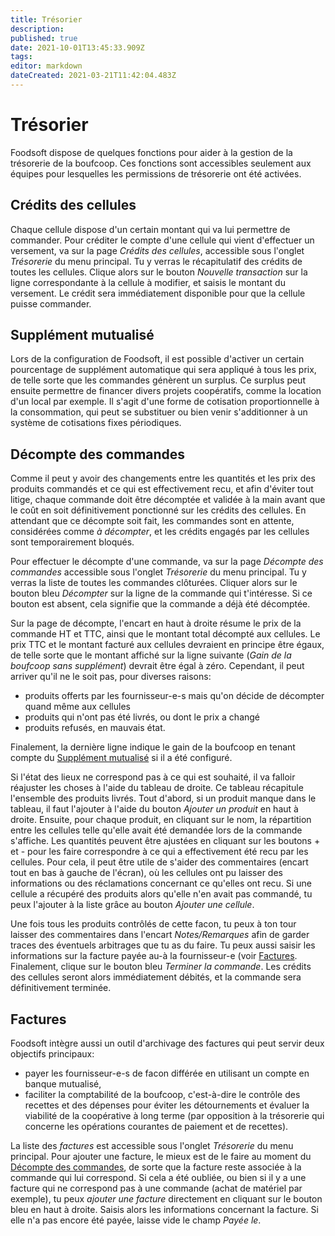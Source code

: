```yaml
---
title: Trésorier
description: 
published: true
date: 2021-10-01T13:45:33.909Z
tags: 
editor: markdown
dateCreated: 2021-03-21T11:42:04.483Z
---
```


# Trésorier
Foodsoft dispose de quelques fonctions pour aider à la gestion de la trésorerie de la boufcoop. Ces fonctions sont accessibles seulement aux équipes pour lesquelles les permissions de trésorerie ont été activées.

## Crédits des cellules
Chaque cellule dispose d'un certain montant qui va lui permettre de commander. Pour créditer le compte d'une cellule qui vient d'effectuer un versement, va sur la page *Crédits des cellules*, accessible sous l'onglet *Trésorerie* du menu principal. Tu y verras le récapitulatif des crédits de toutes les cellules. Clique alors sur le bouton *Nouvelle transaction* sur la ligne correspondante à la cellule à modifier, et saisis le montant du versement. Le crédit sera immédiatement disponible pour que la cellule puisse commander.

## Supplément mutualisé
Lors de la configuration de Foodsoft, il est possible d'activer un certain pourcentage de supplément automatique qui sera appliqué à tous les prix, de telle sorte que les commandes génèrent un surplus. Ce surplus peut ensuite permettre de financer divers projets coopératifs, comme la location d'un local par exemple. Il s'agit d'une forme de cotisation proportionnelle à la consommation, qui peut se substituer ou bien venir s'additionner à un système de cotisations fixes périodiques.

## Décompte des commandes
Comme il peut y avoir des changements entre les quantités et les prix des produits commandés et ce qui est effectivement recu, et afin d'éviter tout litige, chaque commande doit être décomptée et validée à la main avant que le coût en soit définitivement ponctionné sur les crédits des cellules. En attendant que ce décompte soit fait, les commandes sont en attente, considérées comme *à décompter*, et les crédits engagés par les cellules sont temporairement bloqués.

Pour effectuer le décompte d'une commande, va sur la page *Décompte des commandes* accessible sous l'onglet *Trésorerie* du menu principal. Tu y verras la liste de toutes les commandes clôturées. Cliquer alors sur le bouton bleu *Décompter* sur la ligne de la commande qui t'intéresse. Si ce bouton est absent, cela signifie que la commande a déjà été décomptée.

Sur la page de décompte, l'encart en haut à droite résume le prix de la commande HT et TTC, ainsi que le montant total décompté aux cellules. Le prix TTC et le montant facturé aux cellules devraient en principe être égaux, de telle sorte que le montant affiché sur la ligne suivante (*Gain de la boufcoop sans supplément*) devrait être égal à zéro. Cependant, il peut arriver qu'il ne le soit pas, pour diverses raisons:

- produits offerts par les fournisseur-e-s mais qu'on décide de décompter quand même aux cellules
- produits qui n'ont pas été livrés, ou dont le prix a changé
- produits refusés, en mauvais état.

Finalement, la dernière ligne indique le gain de la boufcoop en tenant compte du [Supplément mutualisé](#supplement) si il a été configuré.

Si l'état des lieux ne correspond pas à ce qui est souhaité, il va falloir réajuster les choses à l'aide du tableau de droite. Ce tableau récapitule l'ensemble des produits livrés. Tout d'abord, si un produit manque dans le tableau, il faut l'ajouter à l'aide du bouton *Ajouter un produit* en haut à droite. Ensuite, pour chaque produit, en cliquant sur le nom, la répartition entre les cellules telle qu'elle avait été demandée lors de la commande s'affiche. Les quantités peuvent être ajustées en cliquant sur les boutons + et - pour les faire correspondre à ce qui a effectivement été recu par les cellules. Pour cela, il peut être utile de s'aider des commentaires (encart tout en bas à gauche de l'écran), où les cellules ont pu laisser des informations ou des réclamations concernant ce qu'elles ont recu. Si une cellule a récupéré des produits alors qu'elle n'en avait pas commandé, tu peux l'ajouter à la liste grâce au bouton *Ajouter une cellule*.

Une fois tous les produits contrôlés de cette facon, tu peux à ton tour laisser des commentaires dans l'encart *Notes/Remarques* afin de garder traces des éventuels arbitrages que tu as du faire. Tu peux aussi saisir les informations sur la facture payée au-à la fournisseur-e (voir [Factures](#factures). Finalement, clique sur le bouton bleu *Terminer la commande*. Les crédits des cellules seront alors immédiatement débités, et la commande sera définitivement terminée.

## Factures
Foodsoft intègre aussi un outil d'archivage des factures qui peut servir deux objectifs principaux:

- payer les fournisseur-e-s de facon différée en utilisant un compte en banque mutualisé,
- faciliter la comptabilité de la boufcoop, c'est-à-dire le contrôle des recettes et des dépenses pour éviter les détournements et évaluer la viabilité de la coopérative à long terme (par opposition à la trésorerie qui concerne les opérations courantes de paiement et de recettes).

La liste des *factures* est accessible sous l'onglet *Trésorerie* du menu principal. Pour ajouter une facture, le mieux est de le faire au moment du [Décompte des commandes](#decompte), de sorte que la facture reste associée à la commande qui lui correspond. Si cela a été oubliée, ou bien si il y a une facture qui ne correspond pas à une commande (achat de matériel par exemple), tu peux *ajouter une facture* directement en cliquant sur le bouton bleu en haut à droite. Saisis alors les informations concernant la facture. Si elle n'a pas encore été payée, laisse vide le champ *Payée le*.
